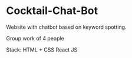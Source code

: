 # Cocktail-Chat-Bot

Website with chatbot based on keyword spotting.

Group work of 4 people

Stack:
HTML + CSS
React
JS
